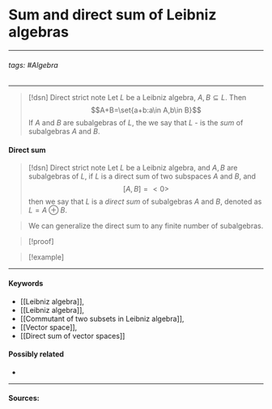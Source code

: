 # Sum and direct sum of Leibniz algebras
***
###### tags: #Algebra 
***
>[!dsn] Direct strict note
>Let $L$ be a Leibniz algebra, $A,B\subseteq L$. Then
>$$A+B=\set{a+b:a\in A,b\in B}$$
>If $A$ and $B$ are subalgebras of $L$, the we say that $L$ - is the *sum* of subalgebras $A$ and $B$.

#### Direct sum
>[!dsn] Direct strict note
>Let $L$ be a Leibniz algebra, and $A,B$ are subalgebras of $L$, if $L$ is a direct sum of two subspaces $A$ and $B$, and 
>$$[A,B]=<0>$$
>then we say that $L$ is a *direct sum* of subalgebras $A$ and $B$, denoted as $L=A\oplus B$.
>

>We can generalize the direct sum to any finite number of subalgebras.

>[!proof]
>

>[!example] 
>
***
#### Keywords
- [[Leibniz algebra]],
- [[Leibniz algebra]],
- [[Commutant of two subsets in Leibniz algebra]],
- [[Vector space]],
- [[Direct sum of vector spaces]]
#### Possibly related
- 
***
#### Sources: